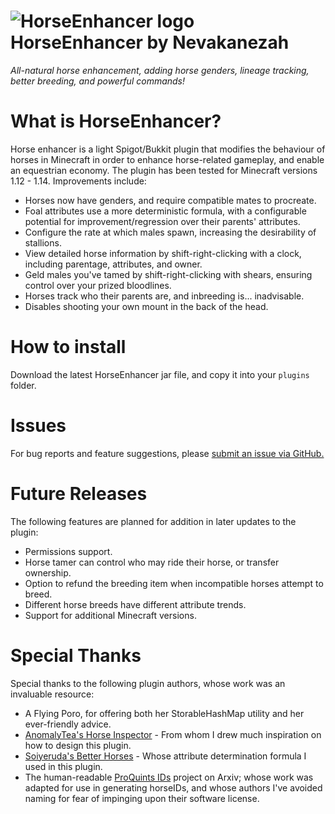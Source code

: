 
#  ![HorseEnhancer logo](https://www.spigotmc.org/data/resource_icons/75/75692.jpg?1583213795) HorseEnhancer by Nevakanezah
*All-natural horse enhancement, adding horse genders, lineage tracking, better breeding, and powerful commands!*

# What is HorseEnhancer?
Horse enhancer is a light Spigot/Bukkit plugin that modifies the behaviour of horses in Minecraft in order to enhance horse-related gameplay, and enable an equestrian economy.
The plugin has been tested for Minecraft versions 1.12 - 1.14.
Improvements include:
* Horses now have genders, and require compatible mates to procreate.
* Foal attributes use a more deterministic formula, with a configurable potential for improvement/regression over their parents' attributes.
* Configure the rate at which males spawn, increasing the desirability of stallions.
* View detailed horse information by shift-right-clicking with a clock, including parentage, attributes, and owner.
* Geld males you've tamed by shift-right-clicking with shears, ensuring control over your prized bloodlines.
* Horses track who their parents are, and inbreeding is... inadvisable.
* Disables shooting your own mount in the back of the head.

# How to install
Download the latest HorseEnhancer jar file, and copy it into your `plugins` folder.

# Issues
For bug reports and feature suggestions, please [submit an issue via GitHub.](https://github.com/Nevakanezah/HorseEnhancer/issues)

# Future Releases
The following features are planned for addition in later updates to the plugin:
* Permissions support.
* Horse tamer can control who may ride their horse, or transfer ownership.
* Option to refund the breeding item when incompatible horses attempt to breed.
* Different horse breeds have different attribute trends.
* Support for additional Minecraft versions.

# Special Thanks
Special thanks to the following plugin authors, whose work was an invaluable resource:
* A Flying Poro, for offering both her StorableHashMap utility and her ever-friendly advice.
* [AnomalyTea's Horse Inspector](https://github.com/AnomalyTea/Horse-Inspector) - From whom I drew much inspiration on how to design this plugin.
* [Soiyeruda's Better Horses](https://www.spigotmc.org/resources/better-horses.2477/) - Whose attribute determination formula I used in this plugin.
* The human-readable [ProQuints IDs](https://arxiv.org/html/0901.4016) project on Arxiv; whose work was adapted for use in generating horseIDs, and whose authors I've avoided naming for fear of impinging upon their software license.
